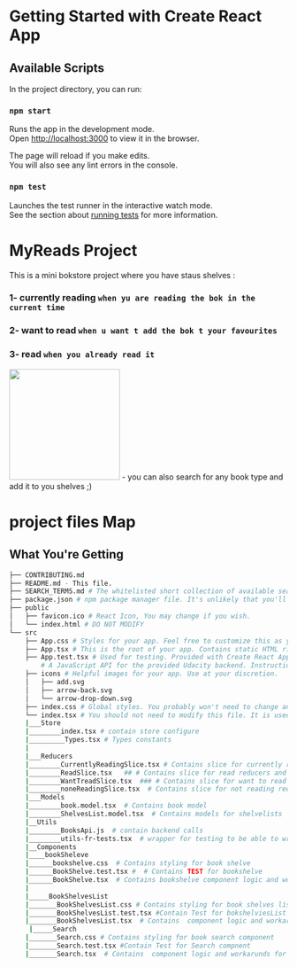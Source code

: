 # Getting Started with Create React App
## Available Scripts

In the project directory, you can run:

### `npm start`

Runs the app in the development mode.\
Open [http://localhost:3000](http://localhost:3000) to view it in the browser.

The page will reload if you make edits.\
You will also see any lint errors in the console.

### `npm test`

Launches the test runner in the interactive watch mode.\
See the section about [running tests](https://facebook.github.io/create-react-app/docs/running-tests) for more information.
# MyReads Project

This is a mini bokstore project where you have staus shelves :
### 1- currently reading `when yu are reading the bok in the current time`
### 2- want to read `when u want t add the bok t your favourites`
### 3- read `when you already read it`

<image src='https://images.app.goo.gl/EerH9Joff7Rp3VQY9' width='200' height='200'/>
- you can also search for any book type and add it to you shelves ;)

# project files Map

## What You're Getting
```bash
├── CONTRIBUTING.md
├── README.md - This file.
├── SEARCH_TERMS.md # The whitelisted short collection of available search terms for you to use with your app.
├── package.json # npm package manager file. It's unlikely that you'll need to modify this.
├── public
│   ├── favicon.ico # React Icon, You may change if you wish.
│   └── index.html # DO NOT MODIFY
└── src
    ├── App.css # Styles for your app. Feel free to customize this as you desire.
    ├── App.tsx # This is the root of your app. Contains static HTML right now.
    ├── App.test.tsx # Used for testing. Provided with Create React App. Testing is encouraged, but not required.
        # A JavaScript API for the provided Udacity backend. Instructions for the methods are below.
    ├── icons # Helpful images for your app. Use at your discretion.
    │   ├── add.svg
    │   ├── arrow-back.svg
    │   └── arrow-drop-down.svg
    ├── index.css # Global styles. You probably won't need to change anything here.
    └── index.tsx # You should not need to modify this file. It is used for DOM rendering only.
    |___Store
    |________index.tsx # contain store configure
    |_________Types.tsx # Types constants
    |
    |___Reducers
    |________CurrentlyReadingSlice.tsx # Contains slice for currently reading reducers and actions
    |________ReadSlice.tsx   ## # Contains slice for read reducers and actions
    |________WantTreadSlice.tsx  ### # Contains slice for want to read reducers and actions
    |________noneReadingSlice.tsx  # Contains slice for not reading reducers and actions
    |___Models
    |________book.model.tsx  # Contains book model
    |________ShelvesList.model.tsx  # Contains models for shelvelists
    |__Utils
    |________BooksApi.js  # contain backend calls
    |________utils-fr-tests.tsx  # wrapper for testing to be able to wrap cmponent with store provider
    |__Components
    |____bookSheleve
    |______bookshelve.css  # Contains styling for book shelve
    |______BookShelve.test.tsx #  # Contains TEST for bookshelve
    |______BookShelve.tsx  # Contains bookshelve component logic and workarunds
    |
    |_____BookShelvesList
    |_______BookShelvesList.css # Contains styling for book shelves list
    |_______BookShelvesList.test.tsx #Contain Test for bokshelviesList compnent
    |_______BookShelvesList.tsx  # Contains  component logic and workarunds for Bookshelveslist component
     |_____Search
    |_______Search.css # Contains styling for book search component
    |_______Search.test.tsx #Contain Test for Search compnent
    |_______Search.tsx  # Contains  component logic and workarunds for Search component